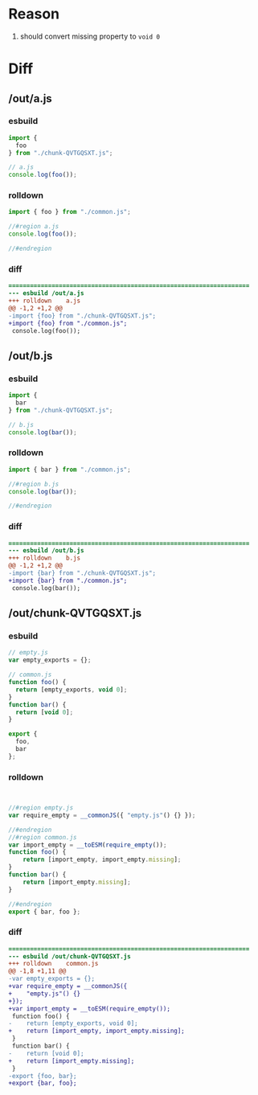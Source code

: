 # Reason
1. should convert missing property to `void 0`
# Diff
## /out/a.js
### esbuild
```js
import {
  foo
} from "./chunk-QVTGQSXT.js";

// a.js
console.log(foo());
```
### rolldown
```js
import { foo } from "./common.js";

//#region a.js
console.log(foo());

//#endregion
```
### diff
```diff
===================================================================
--- esbuild	/out/a.js
+++ rolldown	a.js
@@ -1,2 +1,2 @@
-import {foo} from "./chunk-QVTGQSXT.js";
+import {foo} from "./common.js";
 console.log(foo());

```
## /out/b.js
### esbuild
```js
import {
  bar
} from "./chunk-QVTGQSXT.js";

// b.js
console.log(bar());
```
### rolldown
```js
import { bar } from "./common.js";

//#region b.js
console.log(bar());

//#endregion
```
### diff
```diff
===================================================================
--- esbuild	/out/b.js
+++ rolldown	b.js
@@ -1,2 +1,2 @@
-import {bar} from "./chunk-QVTGQSXT.js";
+import {bar} from "./common.js";
 console.log(bar());

```
## /out/chunk-QVTGQSXT.js
### esbuild
```js
// empty.js
var empty_exports = {};

// common.js
function foo() {
  return [empty_exports, void 0];
}
function bar() {
  return [void 0];
}

export {
  foo,
  bar
};
```
### rolldown
```js


//#region empty.js
var require_empty = __commonJS({ "empty.js"() {} });

//#endregion
//#region common.js
var import_empty = __toESM(require_empty());
function foo() {
	return [import_empty, import_empty.missing];
}
function bar() {
	return [import_empty.missing];
}

//#endregion
export { bar, foo };
```
### diff
```diff
===================================================================
--- esbuild	/out/chunk-QVTGQSXT.js
+++ rolldown	common.js
@@ -1,8 +1,11 @@
-var empty_exports = {};
+var require_empty = __commonJS({
+    "empty.js"() {}
+});
+var import_empty = __toESM(require_empty());
 function foo() {
-    return [empty_exports, void 0];
+    return [import_empty, import_empty.missing];
 }
 function bar() {
-    return [void 0];
+    return [import_empty.missing];
 }
-export {foo, bar};
+export {bar, foo};

```